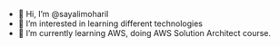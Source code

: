 - 👋 Hi, I’m @sayalimoharil
- 👀 I’m interested in learning different technologies
- 🌱 I’m currently learning AWS, doing AWS Solution Architect course.

<!---
sayalimoharil/sayalimoharil is a ✨ special ✨ repository because its `README.md` (this file) appears on your GitHub profile.
You can click the Preview link to take a look at your changes.
--->
